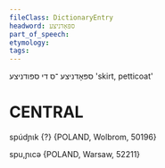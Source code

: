 ```yaml
---
fileClass: DictionaryEntry
headword: ספּאָדניצע
part_of_speech: 
etymology: 
tags: 
---
```

ספּאָדניצע
־ס
די
ספּודניצע
'skirt, petticoat'

CENTRAL
========

spúdɲɩk {?} {POLAND, Wolbrom, 50196}

spu,ɲɩcə {POLAND, Warsaw, 52211}